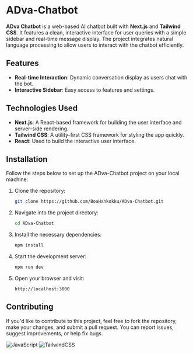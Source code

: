 # ADva-Chatbot

**ADva Chatbot** is a web-based AI chatbot built with **Next.js** and **Tailwind CSS**. It features a clean, interactive interface for user queries with a simple sidebar and real-time message display. The project integrates natural language processing to allow users to interact with the chatbot efficiently.

## Features
- **Real-time Interaction**: Dynamic conversation display as users chat with the bot.
- **Interactive Sidebar**: Easy access to features and settings.

## Technologies Used
- **Next.js**: A React-based framework for building the user interface and server-side rendering.
- **Tailwind CSS**: A utility-first CSS framework for styling the app quickly.
- **React**: Used to build the interactive user interface.

## Installation

Follow the steps below to set up the ADva-Chatbot project on your local machine:

1. Clone the repository:
    ```bash
    git clone https://github.com/BoaHankokku/ADva-Chatbot.git
    ```

2. Navigate into the project directory:
    ```bash
    cd ADva-Chatbot
    ```

3. Install the necessary dependencies:
    ```bash
    npm install
    ```

4. Start the development server:
    ```bash
    npm run dev
    ```

5. Open your browser and visit:
    ```
    http://localhost:3000
    ```

## Contributing

If you'd like to contribute to this project, feel free to fork the repository, make your changes, and submit a pull request. You can report issues, suggest improvements, or help fix bugs.

![JavaScript](https://img.shields.io/badge/JavaScript-%20-yellow)
![TailwindCSS](https://img.shields.io/badge/TailwindCSS-%20-blue)

